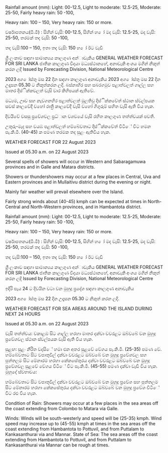 Rainfall amount (mm): Light: 00-12.5, Light to moderate: 12.5-25, Moderate: 25-50, Fairly heavy rain: 50 -100,

Heavy rain: 100 – 150, Very heavy rain: 150 or more.

වර්ෂාපතනය(මි.මී) : සිහින් වැසි: 00-12.5, සිහින් හ ෝ මද වැසි: 12.5-25, මද වැසි: 25-50, තරමක් තද වැසි: 50 -100,

තද වැසි:100 – 150, ඉතා තද වැසි: 150 හ ෝ ඊට වැඩි

ශ්‍රී ලංකාව සඳහා සාමාන්‍යය කාලගුණ අන්‍ාවැකිය GENERAL WEATHER FORECAST FOR SRI LANKA ජාතික කාලගුණ විදයා මධ්‍යස්ථානහේ, අනාවැකි අංශය මගින් නිකුත් කරන ලදි Issued by Forecasting Division, National Meteorological Centre

2023 අග ෝස්තු මස 22 දින සඳහා කාලගුණ අනාවැකිය 2023 අග ෝස්තු මස 22 දින උදෑසන 05.30 ට නිකුත්කරන ලදි. බස්නාහිර සහ සබරගමුව පළාත්වලත් ගාල්ල සහ මාතර දිස්ික්කවලත් වැසි වාර කිහිපයක් ඇතිවේ.

මධ්‍යම, ඌව සහ නැවගනහිර පළාත්වලත් මුලතිවු දිස්ික්කවේත් ස්ථාන ස්වල්පයක සවස් කාලවේදී වහෝ රාත්‍රී කාලවේදී වැසි වහෝ ගිගුරුම් සහිත වැසි ඇති විය හැක.

දිවයිවේ වසසු ප්‍රවේශවල ප්‍රධ්‍ාන වශවයේ වැසි රහිත කාලගුණ තත්ත්වයක් පවතී.

උතුරු-මැද සහ වයඹ පළාත්වලත් හම්බේවතාට දිස්ික්කවේත් විටිේ විට හමන පැ.කි.මී. (40-45) ක පමණ තරමක තද සුළං ඇතිවිය හැක.

WEATHER FORECAST FOR 22 August 2023

Issued at 05.30 a.m. on 22 August 2023

Several spells of showers will occur in Western and Sabaragamuwa provinces and in Galle and Matara districts.

Showers or thundershowers may occur at a few places in Central, Uva and Eastern provinces and in Mullaitivu district during the evening or night.

Mainly fair weather will prevail elsewhere over the Island.

Fairly strong winds about (40-45) kmph can be expected at times in North-Central and North-Western provinces, and in Hambantota district.

Rainfall amount (mm): Light: 00-12.5, Light to moderate: 12.5-25, Moderate: 25-50, Fairly heavy rain: 50 -100,

Heavy rain: 100 – 150, Very heavy rain: 150 or more.

වර්ෂාපතනය(මි.මී) : සිහින් වැසි: 00-12.5, සිහින් හ ෝ මද වැසි: 12.5-25, මද වැසි: 25-50, තරමක් තද වැසි: 50 -100,

තද වැසි:100 – 150, ඉතා තද වැසි: 150 හ ෝ ඊට වැඩි

ශ්‍රී ලංකාව සඳහා සාමාන්‍යය කාලගුණ අන්‍ාවැකිය GENERAL WEATHER FORECAST FOR SRI LANKA ජාතික කාලගුණ විදයා මධ්‍යස්ථානහේ, අනාවැකි අංශය මගින් නිකුත් කරන ලදි Issued by Forecasting Division, National Meteorological Centre

ඉදිරි පැය 24 ට දිවයින වටා වන මුහුදු ප්‍රදේශ සඳහා කාලගුණ අනාවැකිය

2023 අග ෝස්තු මස 22 දින උදෑසන 05.30 ට නිකුත් කරන ලදි.

WEATHER FORECAST FOR SEA AREAS AROUND THE ISLAND DURING NEXT 24 HOURS

Issued at 05.30 a.m. on 22 August 2023

වැසි තත්ත්වය: වකාළඹ සිට ගාල්ල හරහා මාතර දක්වා වවරළට ඔබ්වබේ වන මුහුදු ප්‍රවේශවල ස්ථාන ස්වල්පයක වැසි ඇති විය හැක.

සුළඟ: සුළං නිරිත වදසිේ හමා එන අතර සුළවේ වේගය පැ.කි.මී. (25-35) පමණ වේ. හම්බේවතාට සිට වපාතුවිල් දක්වා වවරළට ඔබ්වබේ වන මුහුදු ප්‍රවේශවල සහ පුත්තලම සිට මේනාරම හරහා කේකසේතුරය දක්වා වවරළට ඔබ්වබේ වන මුහුදු ප්‍රවේශවල සුළවේ වේගය විටිේ විට පැ.කි.මී. (45-55) පමණ දක්වා වැඩි විය හැක. මුහුදේ ස්වභාවය:

හම්බේවතාට සිට වපාතුවිල් දක්වා වවරළට ඔබ්වබේ වන මුහුදු ප්‍රවේශ සහ පුත්තලම සිට මේනාරම හරහා කේකසේතුරය දක්වා වවරළට ඔබ්වබේ වන මුහුදු ප්‍රවේශ විටිේ විට රළු විය හැක.

Condition of Rain: Showers may occur at a few places in the sea areas off the coast extending from Colombo to Matara via Galle.

Winds: Winds will be south-westerly and speed will be (25-35) kmph. Wind speed may increase up to (45-55) kmph at times in the sea areas off the coast extending from Hambantota to Pottuvil, and from Puttalam to Kankasanthurai via and Mannar. State of Sea: The sea areas off the coast extending from Hambantota to Pottuvil, and from Puttalam to Kankasanthurai via Mannar can be rough at times.